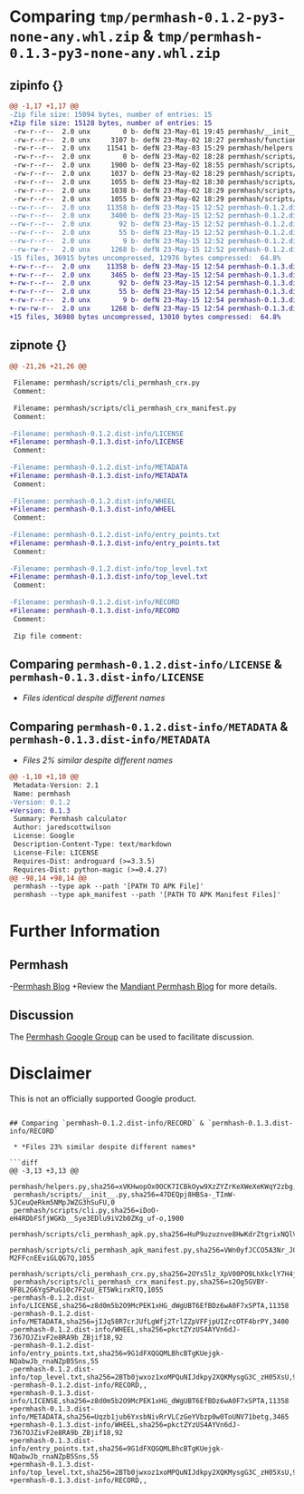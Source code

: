 # Comparing `tmp/permhash-0.1.2-py3-none-any.whl.zip` & `tmp/permhash-0.1.3-py3-none-any.whl.zip`

## zipinfo {}

```diff
@@ -1,17 +1,17 @@
-Zip file size: 15094 bytes, number of entries: 15
+Zip file size: 15128 bytes, number of entries: 15
 -rw-r--r--  2.0 unx        0 b- defN 23-May-01 19:45 permhash/__init__.py
 -rw-r--r--  2.0 unx     3107 b- defN 23-May-02 18:27 permhash/functions.py
 -rw-r--r--  2.0 unx    11541 b- defN 23-May-03 15:29 permhash/helpers.py
 -rw-r--r--  2.0 unx        0 b- defN 23-May-02 18:28 permhash/scripts/__init__.py
 -rw-r--r--  2.0 unx     1900 b- defN 23-May-02 18:55 permhash/scripts/cli.py
 -rw-r--r--  2.0 unx     1037 b- defN 23-May-02 18:29 permhash/scripts/cli_permhash_apk.py
 -rw-r--r--  2.0 unx     1055 b- defN 23-May-02 18:30 permhash/scripts/cli_permhash_apk_manifest.py
 -rw-r--r--  2.0 unx     1038 b- defN 23-May-02 18:29 permhash/scripts/cli_permhash_crx.py
 -rw-r--r--  2.0 unx     1055 b- defN 23-May-02 18:29 permhash/scripts/cli_permhash_crx_manifest.py
--rw-r--r--  2.0 unx    11358 b- defN 23-May-15 12:52 permhash-0.1.2.dist-info/LICENSE
--rw-r--r--  2.0 unx     3400 b- defN 23-May-15 12:52 permhash-0.1.2.dist-info/METADATA
--rw-r--r--  2.0 unx       92 b- defN 23-May-15 12:52 permhash-0.1.2.dist-info/WHEEL
--rw-r--r--  2.0 unx       55 b- defN 23-May-15 12:52 permhash-0.1.2.dist-info/entry_points.txt
--rw-r--r--  2.0 unx        9 b- defN 23-May-15 12:52 permhash-0.1.2.dist-info/top_level.txt
--rw-rw-r--  2.0 unx     1268 b- defN 23-May-15 12:52 permhash-0.1.2.dist-info/RECORD
-15 files, 36915 bytes uncompressed, 12976 bytes compressed:  64.8%
+-rw-r--r--  2.0 unx    11358 b- defN 23-May-15 12:54 permhash-0.1.3.dist-info/LICENSE
+-rw-r--r--  2.0 unx     3465 b- defN 23-May-15 12:54 permhash-0.1.3.dist-info/METADATA
+-rw-r--r--  2.0 unx       92 b- defN 23-May-15 12:54 permhash-0.1.3.dist-info/WHEEL
+-rw-r--r--  2.0 unx       55 b- defN 23-May-15 12:54 permhash-0.1.3.dist-info/entry_points.txt
+-rw-r--r--  2.0 unx        9 b- defN 23-May-15 12:54 permhash-0.1.3.dist-info/top_level.txt
+-rw-rw-r--  2.0 unx     1268 b- defN 23-May-15 12:54 permhash-0.1.3.dist-info/RECORD
+15 files, 36980 bytes uncompressed, 13010 bytes compressed:  64.8%
```

## zipnote {}

```diff
@@ -21,26 +21,26 @@
 
 Filename: permhash/scripts/cli_permhash_crx.py
 Comment: 
 
 Filename: permhash/scripts/cli_permhash_crx_manifest.py
 Comment: 
 
-Filename: permhash-0.1.2.dist-info/LICENSE
+Filename: permhash-0.1.3.dist-info/LICENSE
 Comment: 
 
-Filename: permhash-0.1.2.dist-info/METADATA
+Filename: permhash-0.1.3.dist-info/METADATA
 Comment: 
 
-Filename: permhash-0.1.2.dist-info/WHEEL
+Filename: permhash-0.1.3.dist-info/WHEEL
 Comment: 
 
-Filename: permhash-0.1.2.dist-info/entry_points.txt
+Filename: permhash-0.1.3.dist-info/entry_points.txt
 Comment: 
 
-Filename: permhash-0.1.2.dist-info/top_level.txt
+Filename: permhash-0.1.3.dist-info/top_level.txt
 Comment: 
 
-Filename: permhash-0.1.2.dist-info/RECORD
+Filename: permhash-0.1.3.dist-info/RECORD
 Comment: 
 
 Zip file comment:
```

## Comparing `permhash-0.1.2.dist-info/LICENSE` & `permhash-0.1.3.dist-info/LICENSE`

 * *Files identical despite different names*

## Comparing `permhash-0.1.2.dist-info/METADATA` & `permhash-0.1.3.dist-info/METADATA`

 * *Files 2% similar despite different names*

```diff
@@ -1,10 +1,10 @@
 Metadata-Version: 2.1
 Name: permhash
-Version: 0.1.2
+Version: 0.1.3
 Summary: Permhash calculator
 Author: jaredscottwilson
 License: Google
 Description-Content-Type: text/markdown
 License-File: LICENSE
 Requires-Dist: androguard (>=3.3.5)
 Requires-Dist: python-magic (>=0.4.27)
@@ -98,14 +98,14 @@
 permhash --type apk --path '[PATH TO APK File]'
 permhash --type apk_manifest --path '[PATH TO APK Manifest Files]'
 ```
 
 
 # Further Information
 ## Permhash
-[Permhash Blog](https://www.mandiant.com/resources/blog/)
+Review the [Mandiant Permhash Blog](https://www.mandiant.com/resources/blog/permhash-no-curls-necessary) for more details.
 
 ## Discussion
 The [Permhash Google Group](https://groups.google.com/g/permhash) can be used to facilitate discussion.
 
 # Disclaimer
 This is not an officially supported Google product.
```

## Comparing `permhash-0.1.2.dist-info/RECORD` & `permhash-0.1.3.dist-info/RECORD`

 * *Files 23% similar despite different names*

```diff
@@ -3,13 +3,13 @@
 permhash/helpers.py,sha256=xVKHwopOx0OCK7ICBkOyw9XzZYZrKeXWeXeKWqY2zbg,11541
 permhash/scripts/__init__.py,sha256=47DEQpj8HBSa-_TImW-5JCeuQeRkm5NMpJWZG3hSuFU,0
 permhash/scripts/cli.py,sha256=iDoO-eH4RDbFSfjWGKb__Sye3EDlu9iV2b0ZKg_uf-o,1900
 permhash/scripts/cli_permhash_apk.py,sha256=HuP9uzuznve8HwKdrZtgrixNQlVxMBD9nJe4UZCpmnA,1037
 permhash/scripts/cli_permhash_apk_manifest.py,sha256=VWn0yfJCCO5A3Nr_JCS5cHijiX-M2FFcnEEviGLQG7Q,1055
 permhash/scripts/cli_permhash_crx.py,sha256=2OYs5lz_XpV00PO9LhXkclY7H4jvOQCZIqlF3ugTzwk,1038
 permhash/scripts/cli_permhash_crx_manifest.py,sha256=s2Og5GVBY-9F8L2G6YgSPuG10c7F2uU_ET5WkirxRTQ,1055
-permhash-0.1.2.dist-info/LICENSE,sha256=z8d0m5b2O9McPEK1xHG_dWgUBT6EfBDz6wA0F7xSPTA,11358
-permhash-0.1.2.dist-info/METADATA,sha256=jIJq58R7crJUfLgWfj2TrlZZpVFFjpUIZrcOTF4brPY,3400
-permhash-0.1.2.dist-info/WHEEL,sha256=pkctZYzUS4AYVn6dJ-7367OJZivF2e8RA9b_ZBjif18,92
-permhash-0.1.2.dist-info/entry_points.txt,sha256=9G1dFXQGQMLBhcBTgKUejgk-NQabwJb_rnaNZpB5Sns,55
-permhash-0.1.2.dist-info/top_level.txt,sha256=2BTb0jwxoz1xoMPQuNIJdkpy2XQKMysgG3C_zH05XsU,9
-permhash-0.1.2.dist-info/RECORD,,
+permhash-0.1.3.dist-info/LICENSE,sha256=z8d0m5b2O9McPEK1xHG_dWgUBT6EfBDz6wA0F7xSPTA,11358
+permhash-0.1.3.dist-info/METADATA,sha256=Uqzb1jub6YxsbNivRrVLCzGeYVbzp0w0ToUNV71betg,3465
+permhash-0.1.3.dist-info/WHEEL,sha256=pkctZYzUS4AYVn6dJ-7367OJZivF2e8RA9b_ZBjif18,92
+permhash-0.1.3.dist-info/entry_points.txt,sha256=9G1dFXQGQMLBhcBTgKUejgk-NQabwJb_rnaNZpB5Sns,55
+permhash-0.1.3.dist-info/top_level.txt,sha256=2BTb0jwxoz1xoMPQuNIJdkpy2XQKMysgG3C_zH05XsU,9
+permhash-0.1.3.dist-info/RECORD,,
```


